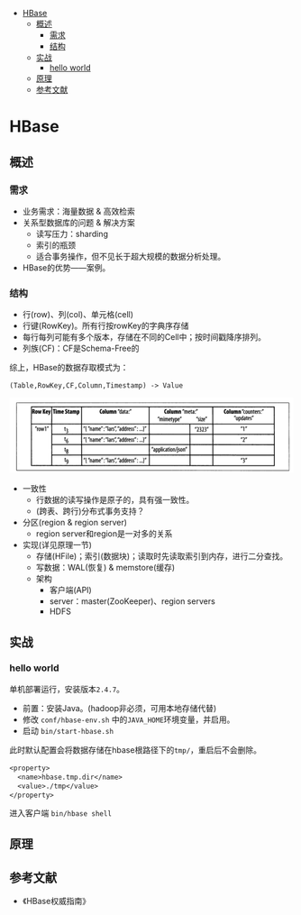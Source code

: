 
- [HBase](#hbase)
  - [概述](#概述)
    - [需求](#需求)
    - [结构](#结构)
  - [实战](#实战)
    - [hello world](#hello-world)
  - [原理](#原理)
  - [参考文献](#参考文献)

# HBase

## 概述

### 需求

+ 业务需求：海量数据 & 高效检索
+ 关系型数据库的问题 & 解决方案
  + 读写压力：sharding
  + 索引的瓶颈
  + 适合事务操作，但不见长于超大规模的数据分析处理。
+ HBase的优势——案例。

### 结构

+ 行(row)、列(col)、单元格(cell)
+ 行键(RowKey)。所有行按rowKey的字典序存储
+ 每行每列可能有多个版本，存储在不同的Cell中；按时间戳降序排列。
+ 列族(CF)：CF是Schema-Free的

综上，HBase的数据存取模式为：

```
(Table,RowKey,CF,Column,Timestamp) -> Value
```

![](./数据存储模式.png)

+ 一致性
  + 行数据的读写操作是原子的，具有强一致性。
  + (跨表、跨行)分布式事务支持？
+ 分区(region & region server)
  + region server和region是一对多的关系
+ 实现(详见原理一节)
  + 存储(HFile)；索引(数据块)；读取时先读取索引到内存，进行二分查找。
  + 写数据：WAL(恢复) & memstore(缓存)
  + 架构
    + 客户端(API)
    + server：master(ZooKeeper)、region servers
    + HDFS

## 实战

### hello world

单机部署运行，安装版本`2.4.7`。

+ 前置：安装Java。(hadoop非必须，可用本地存储代替)
+ 修改 `conf/hbase-env.sh` 中的`JAVA_HOME`环境变量，并启用。
+ 启动 `bin/start-hbase.sh`

此时默认配置会将数据存储在hbase根路径下的`tmp/`，重启后不会删除。

```
<property>
  <name>hbase.tmp.dir</name>
  <value>./tmp</value>
</property>
```

进入客户端 `bin/hbase shell`

## 原理

## 参考文献

+ 《HBase权威指南》